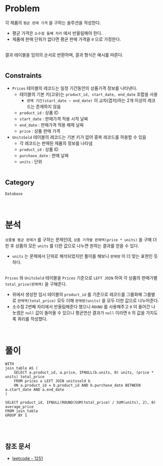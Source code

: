 # Problem
각 제품의 `평균 판매 가격` 을 구하는 솔루션을 작성한다.
- 평균 가격은 `소수점 둘째 자리` 에서 반올림해야 한다.
- 제품에 판매 단위가 없다면 평균 판매 가격을 `0` 으로 가정한다.
<br/><br/>

결과 테이블을 임의의 순서로 반환하며, 결과 형식은 예시를 따른다.
<br/><br/>

## Constraints
- `Prices` 테이블의 레코드는 일정 기간동안의 상품가격 정보를 나타낸다.
    - 테이블의 기본 키(고유)는 `product_id, start_date, end_date` 조합을 사용
        - `판매 기간(start_date ~ end_date)` 이 교차(겹치)하는 2개 이상의 레코드는 존재하지 않음
    - `product_id` : 상품 ID
    - `start_date` : 판매가격 적용 시작 날짜
    - `end_date` : 판매가격 적용 해제 날짜
    - `price` : 상품 판매 가격
- `UnitsSold` 테이블의 레코드는 기본 키가 없어 중복 레코드를 허용할 수 있음
    - 각 레코드는 판매된 제품의 정보를 나타냄
    - `product_id` : 상품 ID
    - `purchase_date` : 판매 날짜
    - `units` : 단위
<br/><br/>

## Category
`Database`
<br/><br/><br/>

# 분석
`상품별 평균 판매가` 를 구하는 문제인데, `상품 가격별 판매액(price * units)` 을 구해 더한 후 상품의 모든 `units` 를 더한 값으로 나누면 원하는 결과를 얻을 수 있다.
- `units` 는 문제에서 단위로 해석되었지만 풀이를 해보니 `판매량` 이 더 맞는 표현인 듯 하다.
<br/><br/>

`Prices` 와 `UnitsSold` 테이블을 `Prices` 기준으로 `LEFT JOIN` 하여 각 상품의 판매가별 `total_price(판매액)` 을 구해준다.
- 위에서 생성한 임시 테이블의 `product_id` 를 기준으로 레코드를 그룹화해 그룹별로 `판매액(total_price)` 모두 더해 `판매량(units)` 을 모두 더한 값으로 나누어준다.
- 소수점 2번째 자리에서 반올림해준다 했으니 `ROUND` 를 사용해주고 `0` 이 들어간 나눗셈은 `null` 값이 들어올 수 있으니 평균연산 결과가 `null` 이라면 `0` 의 값을 가지도록 쿼리를 작성했다. 
<br/><br/><br/>

# 풀이
```mysql
WITH
join_table AS (
    SELECT a.product_id, a.price, IFNULL(b.units, 0) units, (price * units) total_price
    FROM prices a LEFT JOIN unitssold b
    ON a.product_id = b.product_id AND b.purchase_date BETWEEN a.start_date AND a.end_date
)

SELECT product_id, IFNULL(ROUND(SUM(total_price) / SUM(units), 2), 0) average_price
FROM join_table
GROUP BY 1
```
<br/><br/>

## 참조 문서
- [leetcode - 1251](https://leetcode.com/problems/average-selling-price/description/)
